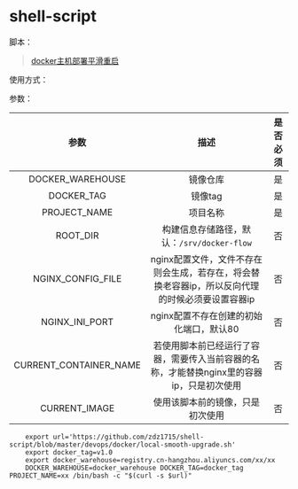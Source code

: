 # shell-script

脚本：

> [docker主机部署平滑重启](./devops/docker/local-smooth-upgrade.sh) 

使用方式：

参数：

| 参数 | 描述 | 是否必须 |
| :----: | :----: | :----: |
| DOCKER_WAREHOUSE | 镜像仓库 | 是 |
| DOCKER_TAG | 镜像tag | 是 |
| PROJECT_NAME | 项目名称 | 是 |
| ROOT_DIR | 构建信息存储路径，默认：`/srv/docker-flow` | 否 |
| NGINX_CONFIG_FILE | nginx配置文件，文件不存在则会生成，若存在，将会替换老容器ip，所以反向代理的时候必须要设置容器ip | 否 |
| NGINX_INI_PORT | nginx配置不存在创建的初始化端口，默认80 | 否 |
| CURRENT_CONTAINER_NAME | 若使用脚本前已经运行了容器，需要传入当前容器的名称，才能替换nginx里的容器ip，只是初次使用 | 否 |
| CURRENT_IMAGE | 使用该脚本前的镜像，只是初次使用 | 否 |


```shell script
    export url='https://github.com/zdz1715/shell-script/blob/master/devops/docker/local-smooth-upgrade.sh'
    export docker_tag=v1.0
    export docker_warehouse=registry.cn-hangzhou.aliyuncs.com/xx/xx
    DOCKER_WAREHOUSE=docker_warehouse DOCKER_TAG=docker_tag PROJECT_NAME=xx /bin/bash -c "$(curl -s $url)"
```
